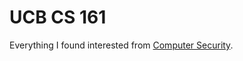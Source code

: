 # UCB CS 161

Everything I found interested from [Computer Security](https://www2.eecs.berkeley.edu/Courses/CS161/).
